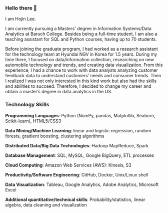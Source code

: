 ### Hello there 👋

I am Hojin Lee.

I am currently pursuing a Masters' degree in Information Systems/Data Analytics at Baruch College. Besides being a full-time student, I am also a teaching assistant for SQL and Python courses, having up to 70 students. 

Before joining the graduate program, I had worked as a research assistant for the technology team at Hyundai NGV in Korea for 1.5 years. During my time there, I focused on data/information collection, researching on new automobile technology and trends, and creating data visualization. From this experience, I had a chance to work with data analysts analyzing customer feedback data to understand customers’ needs and consumer trends. Then I realized I was not only interested in this kind work but also had the skills and abilities to succeed. Therefore, I decided to change my career and obtain a master’s degree in data analytics in the US.


### Technology Skills
**Programming Languages**: Python (NumPy, pandas, Matplotlib, Seaborn, Scikit-learn), HTML5/CSS3

**Data Mining/Machine Learning**: linear and logistic regression, random forests, gradient boosting, clustering algorithms

**Distributed Data/Big Data Technologies**: Hadoop MapReduce, Spark

**Database Management**: SQL, MySQL, Google BigQuery, ETL processes

**Cloud Computing**: Amazon Web Services (AWS): Kinesis, S3

**Productivity/Software Engineering**: GitHub, Docker, Unix/Linux shell

**Data Visualization**: Tableau, Google Analytics, Adobe Analytics, Microsoft Excel

**Additional quantitative/technical skills**: Probability/statistics, linear algebra, data cleaning and visualization

